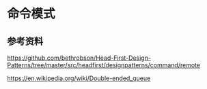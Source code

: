 # 命令模式

## 参考资料

https://github.com/bethrobson/Head-First-Design-Patterns/tree/master/src/headfirst/designpatterns/command/remote

https://en.wikipedia.org/wiki/Double-ended_queue

## 